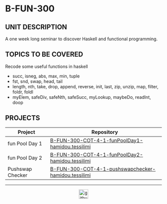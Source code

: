 # B-FUN-300

## UNIT DESCRIPTION

A one week long seminar to discover Haskell and functional programming.

## TOPICS TO BE COVERED

Recode some useful functions in haskell
- succ, isneg, abs, max, min, tuple
- fst, snd, swap, head, tail
- length, nth, take, drop, append, reverse, init, last, zip, unzip, map, filter, foldr, foldl
- myElem, safeDiv, safeNth, safeSucc, myLookup, maybeDo, readInt, doop

## PROJECTS

| Project  | Repository |
| ------------- | ------------- |
| fun Pool Day 1  | [B-FUN-300-COT-4-1-funPoolDay1-hamidou.tessilimi](./B-PSU-400-COT-4-1-funPoolDay1-hamidou.tessilimi)  |
| fun Pool Day 2 | [B-FUN-300-COT-4-1-funPoolDay2-hamidou.tessilimi](./B-PSU-400-COT-4-1-funPoolDay2-hamidou.tessilimi)  |
| Pushswap Checker  | [B-FUN-300-COT-4-1-pushswapchecker-hamidou.tessilimi](./B-PSU-400-COT-4-1-pushswapchecker-hamidou.tessilimi)  |

---

<div align="center">

<a href="https://github.com/blacky-yg" target="_blank"><img src="https://cdn.jsdelivr.net/npm/simple-icons@3.0.1/icons/github.svg" alt="github.com" width="30"></a>

</div>